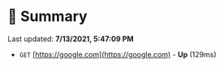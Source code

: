 # 📖 Summary
Last updated: **7/13/2021, 5:47:09 PM**

- `GET` [https://google.com](https://google.com) - **Up** (129ms)
